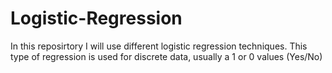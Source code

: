 # Logistic-Regression
In this reposirtory I will use different logistic regression techniques. This type of regression is used for discrete data, usually a 1 or 0 values (Yes/No) 
